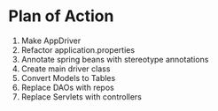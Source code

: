 # Plan of Action

1. Make AppDriver
2. Refactor application.properties
3. Annotate spring beans with stereotype annotations
4. Create main driver class
5. Convert Models to Tables
6. Replace DAOs with repos
7. Replace Servlets with controllers
